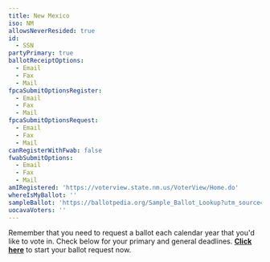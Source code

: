 ```yaml
---
title: New Mexico
iso: NM
allowsNeverResided: true
id:
  - SSN
partyPrimary: true
ballotReceiptOptions:
  - Email
  - Fax
  - Mail
fpcaSubmitOptionsRegister:
  - Email
  - Fax
  - Mail
fpcaSubmitOptionsRequest:
  - Email
  - Fax
  - Mail
canRegisterWithFwab: false
fwabSubmitOptions:
  - Email
  - Fax
  - Mail
amIRegistered: 'https://voterview.state.nm.us/VoterView/Home.do'
whereIsMyBallot: ''
sampleBallot: 'https://ballotpedia.org/Sample_Ballot_Lookup?utm_source=ballotpedia&utm_campaign=sample_ballot_frontpage'
uocavaVoters: ''
---
```

Remember that you need to request a ballot each calendar year that you'd like to vote in. Check below for your primary and general deadlines. [**Click here**](https://www.votefromabroad.org) to start your ballot request now.
